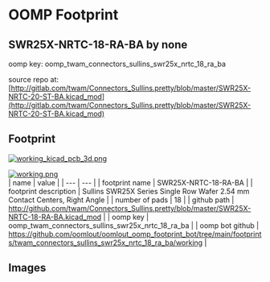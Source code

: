 # OOMP Footprint  
## SWR25X-NRTC-18-RA-BA  by none  
  
oomp key: oomp_twam_connectors_sullins_swr25x_nrtc_18_ra_ba  
  
source repo at: [http://gitlab.com/twam/Connectors_Sullins.pretty/blob/master/SWR25X-NRTC-20-ST-BA.kicad_mod](http://gitlab.com/twam/Connectors_Sullins.pretty/blob/master/SWR25X-NRTC-20-ST-BA.kicad_mod)  
## Footprint  
  
[![working_kicad_pcb_3d.png](working_kicad_pcb_3d_600.png)](working_kicad_pcb_3d.png)  
  
[![working.png](working_600.png)](working.png)  
| name | value | 
| --- | --- | 
| footprint name | SWR25X-NRTC-18-RA-BA | 
| footprint description | Sullins SWR25X Series Single Row Wafer 2.54 mm Contact Centers, Right Angle | 
| number of pads | 18 | 
| github path | http://github.com/twam/Connectors_Sullins.pretty/blob/master/SWR25X-NRTC-18-RA-BA.kicad_mod | 
| oomp key | oomp_twam_connectors_sullins_swr25x_nrtc_18_ra_ba | 
| oomp bot github | https://github.com/oomlout/oomlout_oomp_footprint_bot/tree/main/footprints/twam_connectors_sullins_swr25x_nrtc_18_ra_ba/working | 
## Images  
